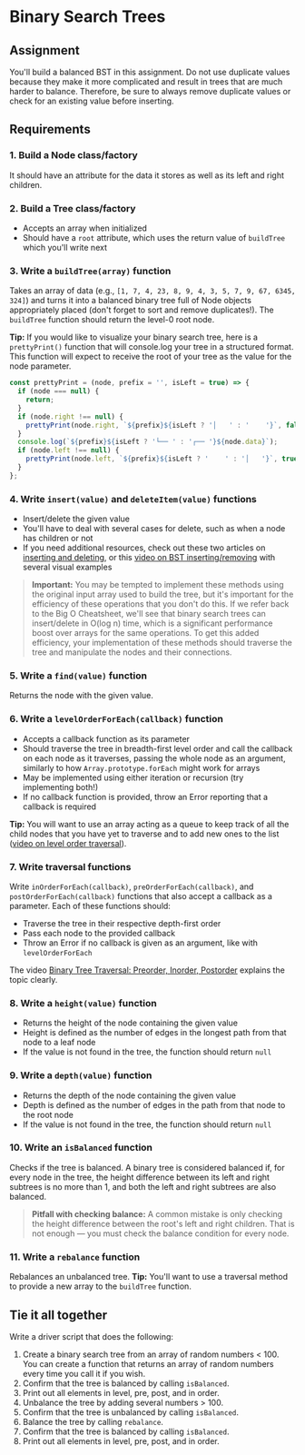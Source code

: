 # Binary Search Trees

## Assignment

You'll build a balanced BST in this assignment. Do not use duplicate values because they make it more complicated and result in trees that are much harder to balance. Therefore, be sure to always remove duplicate values or check for an existing value before inserting.

## Requirements

### 1. Build a Node class/factory
It should have an attribute for the data it stores as well as its left and right children.

### 2. Build a Tree class/factory
- Accepts an array when initialized
- Should have a `root` attribute, which uses the return value of `buildTree` which you'll write next

### 3. Write a `buildTree(array)` function
Takes an array of data (e.g., `[1, 7, 4, 23, 8, 9, 4, 3, 5, 7, 9, 67, 6345, 324]`) and turns it into a balanced binary tree full of Node objects appropriately placed (don't forget to sort and remove duplicates!). The `buildTree` function should return the level-0 root node.

**Tip:** If you would like to visualize your binary search tree, here is a `prettyPrint()` function that will console.log your tree in a structured format. This function will expect to receive the root of your tree as the value for the node parameter.

```javascript
const prettyPrint = (node, prefix = '', isLeft = true) => {
  if (node === null) {
    return;
  }
  if (node.right !== null) {
    prettyPrint(node.right, `${prefix}${isLeft ? '│   ' : '    '}`, false);
  }
  console.log(`${prefix}${isLeft ? '└── ' : '┌── '}${node.data}`);
  if (node.left !== null) {
    prettyPrint(node.left, `${prefix}${isLeft ? '    ' : '│   '}`, true);
  }
};
```

### 4. Write `insert(value)` and `deleteItem(value)` functions
- Insert/delete the given value
- You'll have to deal with several cases for delete, such as when a node has children or not
- If you need additional resources, check out these two articles on [inserting and deleting](https://www.geeksforgeeks.org/binary-search-tree-set-1-search-and-insertion/), or this [video on BST inserting/removing](https://www.youtube.com/watch?v=wcIRPqTR3Kc) with several visual examples

> **Important:** You may be tempted to implement these methods using the original input array used to build the tree, but it's important for the efficiency of these operations that you don't do this. If we refer back to the Big O Cheatsheet, we'll see that binary search trees can insert/delete in O(log n) time, which is a significant performance boost over arrays for the same operations. To get this added efficiency, your implementation of these methods should traverse the tree and manipulate the nodes and their connections.

### 5. Write a `find(value)` function
Returns the node with the given value.

### 6. Write a `levelOrderForEach(callback)` function
- Accepts a callback function as its parameter
- Should traverse the tree in breadth-first level order and call the callback on each node as it traverses, passing the whole node as an argument, similarly to how `Array.prototype.forEach` might work for arrays
- May be implemented using either iteration or recursion (try implementing both!)
- If no callback function is provided, throw an Error reporting that a callback is required

**Tip:** You will want to use an array acting as a queue to keep track of all the child nodes that you have yet to traverse and to add new ones to the list ([video on level order traversal](https://www.youtube.com/watch?v=86g8jAQug04)).

### 7. Write traversal functions
Write `inOrderForEach(callback)`, `preOrderForEach(callback)`, and `postOrderForEach(callback)` functions that also accept a callback as a parameter. Each of these functions should:
- Traverse the tree in their respective depth-first order
- Pass each node to the provided callback
- Throw an Error if no callback is given as an argument, like with `levelOrderForEach`

The video [Binary Tree Traversal: Preorder, Inorder, Postorder](https://www.youtube.com/watch?v=WLvU5EQVZqY) explains the topic clearly.

### 8. Write a `height(value)` function
- Returns the height of the node containing the given value
- Height is defined as the number of edges in the longest path from that node to a leaf node
- If the value is not found in the tree, the function should return `null`

### 9. Write a `depth(value)` function
- Returns the depth of the node containing the given value
- Depth is defined as the number of edges in the path from that node to the root node
- If the value is not found in the tree, the function should return `null`

### 10. Write an `isBalanced` function
Checks if the tree is balanced. A binary tree is considered balanced if, for every node in the tree, the height difference between its left and right subtrees is no more than 1, and both the left and right subtrees are also balanced.

> **Pitfall with checking balance:** A common mistake is only checking the height difference between the root's left and right children. That is not enough — you must check the balance condition for every node.

### 11. Write a `rebalance` function
Rebalances an unbalanced tree. **Tip:** You'll want to use a traversal method to provide a new array to the `buildTree` function.

## Tie it all together

Write a driver script that does the following:

1. Create a binary search tree from an array of random numbers < 100. You can create a function that returns an array of random numbers every time you call it if you wish.
2. Confirm that the tree is balanced by calling `isBalanced`.
3. Print out all elements in level, pre, post, and in order.
4. Unbalance the tree by adding several numbers > 100.
5. Confirm that the tree is unbalanced by calling `isBalanced`.
6. Balance the tree by calling `rebalance`.
7. Confirm that the tree is balanced by calling `isBalanced`.
8. Print out all elements in level, pre, post, and in order.
